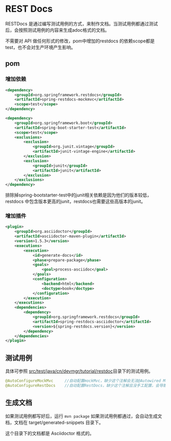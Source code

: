 # REST Docs

RESTDocs 是通过编写测试用例的方式，来制作文档。当测试用例都通过测试后，会按照测试用例的内容来生成adoc格式的文档。

不需要对 API 做任何形式的修改，pom中增加的restdocs 的依赖scope都是test，也不会对生产环境产生影响。

## pom 

### 增加依赖

```xml
<dependency>
    <groupId>org.springframework.restdocs</groupId>
    <artifactId>spring-restdocs-mockmvc</artifactId>
    <scope>test</scope>
</dependency>

<dependency>
    <groupId>org.springframework.boot</groupId>
    <artifactId>spring-boot-starter-test</artifactId>
    <scope>test</scope>
    <exclusions>
        <exclusion>
            <groupId>org.junit.vintage</groupId>
            <artifactId>junit-vintage-engine</artifactId>
        </exclusion>
        <exclusion>
            <groupId>junit</groupId>
            <artifactId>junit</artifactId>
        </exclusion>
    </exclusions>
</dependency>
```

排除掉spring-bootstarter-test中的junit相关依赖是因为他们的版本较低， restdocs 中包含版本更高的junit，restdocs也需要这些高版本的junit。


### 增加插件

```xml
<plugin>
    <groupId>org.asciidoctor</groupId>
    <artifactId>asciidoctor-maven-plugin</artifactId>
    <version>1.5.3</version>
    <executions>
        <execution>
            <id>generate-docs</id>
            <phase>prepare-package</phase>
            <goals>
                <goal>process-asciidoc</goal>
            </goals>
            <configuration>
                <backend>html</backend>
                <doctype>book</doctype>
            </configuration>
        </execution>
    </executions>
    <dependencies>
        <dependency>
            <groupId>org.springframework.restdocs</groupId>
            <artifactId>spring-restdocs-asciidoctor</artifactId>
            <version>${spring-restdocs.version}</version>
        </dependency>
    </dependencies>
</plugin>
```


## 测试用例

具体可参照 [src/test/java/cn/devmgr/tutorial/restdoc](src/test/java/cn/devmgr/tutorial/restdoc)目录下的测试用例。


```java
@AutoConfigureMockMvc     //自动配置mockMvc，缺少这个注解会无法@Autowired MockMvc类
@AutoConfigureRestDocs    //自动配置RestDocs，缺少这个注解且没手工配置，会导致出现空指针异常
```
## 生成文档

如果测试用例都写好后，运行 `mvn package` 如果测试用例都通过，会自动生成文档，文档在 target/generated-snippets 目录下。

这个目录下的文档都是 Asciidoctor 格式的。

